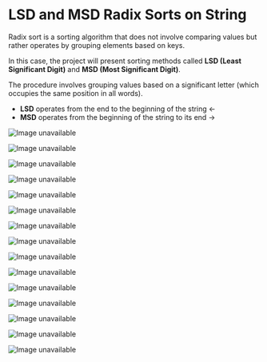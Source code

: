# LSD and MSD Radix Sorts on String

Radix sort is a sorting algorithm that does not involve comparing values but rather operates by grouping elements based on keys.

In this case, the project will present sorting methods called **LSD (Least Significant Digit)** and **MSD (Most Significant Digit)**.

The procedure involves grouping values based on a significant letter (which occupies the same position in all words).

- **LSD** operates from the end to the beginning of the string ←
- **MSD** operates from the beginning of the string to its end →

![Image unavailable](./photos/Logo%20project.png)

![Image unavailable](./photos/Stack_exchange%20example%20on%20Stable%20Sort.png)

![Image unavailable](./photos/Space%20and%20time%20comparison.png)

![Image unavailable](./photos/RadixSortComplexity.jpg)

![Image unavailable](./photos/Pseudocode-Source-Wikipedia.png)

![Image unavailable](./photos/Key%20indexed%20counting%20code.png)

![Image unavailable](./photos/LSD-MSD%20example%20(Taken%20and%20modified%20from%20Code%20Worm).png)

![Image unavailable](./photos/Counting%20sort%204.png)

![Image unavailable](./photos/Counting%20sort%203.png)

![Image unavailable](./photos/Counting%20sort%202.png)

![Image unavailable](./photos/Counting%20sort%201.png)

![Image unavailable](./photos/Complexity%20comparison.png)

![Image unavailable](./photos/Algorithms-4th-edition-Robert-Sedgewick-and-Kevin-Wayne%20MSD.png)

![Image unavailable](./photos/Algorithms-4th-edition-Robert-Sedgewick-and-Kevin-Wayne%20LSD.png)

![Image unavailable](./photos/Algorithm%20complexity.png)
